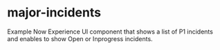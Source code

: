 major-incidents
===============================================


Example Now Experience UI component that shows a list of P1 incidents and enables to show Open or Inprogress incidents.
